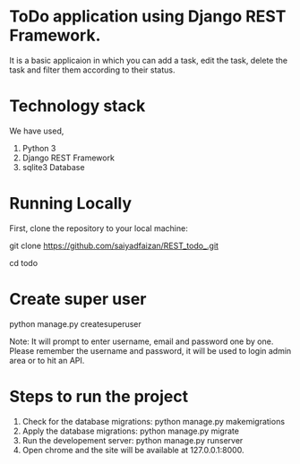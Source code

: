 # ToDo application using Django REST Framework. 
It is a basic applicaion in which you can add a task, edit the task, delete the task and filter them according to their status.

# Technology stack
We have used,

1. Python 3
2. Django REST Framework
3. sqlite3 Database
    
# Running Locally
First, clone the repository to your local machine:

git clone https://github.com/saiyadfaizan/REST_todo_.git

cd todo

# Create super user 
python manage.py createsuperuser 

Note: It will prompt to enter username, email and password one by one. Please remember the username and password,
it will be used to login admin area or to hit an API.

# Steps to run the project

1. Check for the database migrations: python manage.py makemigrations
2. Apply the database migrations: python manage.py migrate
3. Run the developement server: python manage.py runserver
4. Open chrome and the site will be available at 127.0.0.1:8000.
